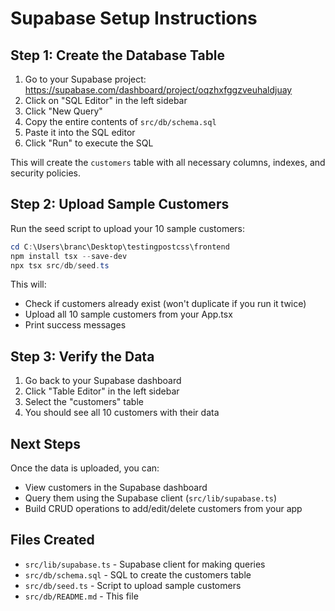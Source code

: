 # Supabase Setup Instructions

## Step 1: Create the Database Table

1. Go to your Supabase project: https://supabase.com/dashboard/project/oqzhxfggzveuhaldjuay
2. Click on "SQL Editor" in the left sidebar
3. Click "New Query"
4. Copy the entire contents of `src/db/schema.sql`
5. Paste it into the SQL editor
6. Click "Run" to execute the SQL

This will create the `customers` table with all necessary columns, indexes, and security policies.

## Step 2: Upload Sample Customers

Run the seed script to upload your 10 sample customers:

```powershell
cd C:\Users\branc\Desktop\testingpostcss\frontend
npm install tsx --save-dev
npx tsx src/db/seed.ts
```

This will:
- Check if customers already exist (won't duplicate if you run it twice)
- Upload all 10 sample customers from your App.tsx
- Print success messages

## Step 3: Verify the Data

1. Go back to your Supabase dashboard
2. Click "Table Editor" in the left sidebar
3. Select the "customers" table
4. You should see all 10 customers with their data

## Next Steps

Once the data is uploaded, you can:
- View customers in the Supabase dashboard
- Query them using the Supabase client (`src/lib/supabase.ts`)
- Build CRUD operations to add/edit/delete customers from your app

## Files Created

- `src/lib/supabase.ts` - Supabase client for making queries
- `src/db/schema.sql` - SQL to create the customers table
- `src/db/seed.ts` - Script to upload sample customers
- `src/db/README.md` - This file
